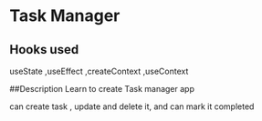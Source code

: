 # Task Manager

## Hooks used

useState ,useEffect ,createContext ,useContext

##Description
Learn to create Task manager app 

can create task , update and delete it, and can mark it completed

